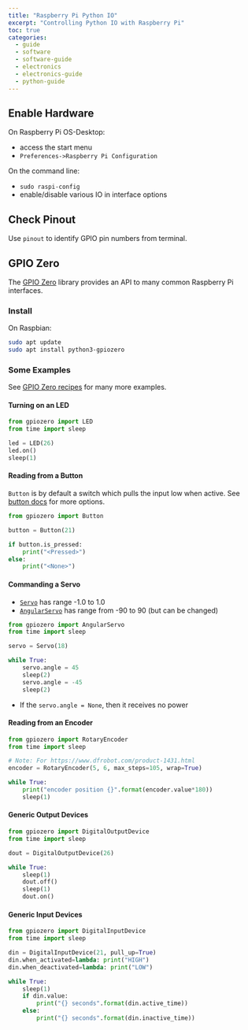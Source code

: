 ```yaml
---
title: "Raspberry Pi Python IO"
excerpt: "Controlling Python IO with Raspberry Pi"
toc: true
categories:
  - guide
  - software
  - software-guide
  - electronics
  - electronics-guide
  - python-guide
---
```


## Enable Hardware

On Raspberry Pi OS-Desktop:
* access the start menu 
* `Preferences->Raspberry Pi Configuration`

On the command line: 
* `sudo raspi-config`
* enable/disable various IO in interface options

## Check Pinout

Use `pinout` to identify GPIO pin numbers from terminal.

## GPIO Zero

The [GPIO Zero](https://gpiozero.readthedocs.io/en/stable/index.html) library provides an API to many common Raspberry Pi interfaces.

### Install

On Raspbian:

```sh
sudo apt update
sudo apt install python3-gpiozero
```

### Some Examples

See [GPIO Zero recipes](https://gpiozero.readthedocs.io/en/stable/recipes.html) for many more examples.

#### Turning on an LED

```py
from gpiozero import LED
from time import sleep

led = LED(26)
led.on()
sleep(1)
```

#### Reading from a Button

`Button` is by default a switch which pulls the input low when active. See [button docs](https://gpiozero.readthedocs.io/en/stable/api_input.html#button) for more options.

```py
from gpiozero import Button

button = Button(21)

if button.is_pressed:
    print("<Pressed>")
else:
    print("<None>")
```

#### Commanding a Servo

* [`Servo`](https://gpiozero.readthedocs.io/en/stable/api_output.html#servo) has range -1.0 to 1.0
* [`AngularServo`](https://gpiozero.readthedocs.io/en/stable/api_output.html#servo) has range from -90 to 90 (but can be changed)

```py
from gpiozero import AngularServo
from time import sleep

servo = Servo(18)

while True:
    servo.angle = 45
    sleep(2)
    servo.angle = -45
    sleep(2)
```

* If the `servo.angle = None`, then it receives no power

#### Reading from an Encoder

```py
from gpiozero import RotaryEncoder
from time import sleep

# Note: For https://www.dfrobot.com/product-1431.html
encoder = RotaryEncoder(5, 6, max_steps=105, wrap=True)

while True:
    print("encoder position {}".format(encoder.value*180))
    sleep(1)
```

#### Generic Output Devices

```py
from gpiozero import DigitalOutputDevice
from time import sleep

dout = DigitalOutputDevice(26)

while True:
    sleep(1)
    dout.off()
    sleep(1)
    dout.on()
```

#### Generic Input Devices

```py
from gpiozero import DigitalInputDevice
from time import sleep

din = DigitalInputDevice(21, pull_up=True)
din.when_activated=lambda: print("HIGH")
din.when_deactivated=lambda: print("LOW")

while True:
    sleep(1)
    if din.value:
        print("{} seconds".format(din.active_time))
    else:
        print("{} seconds".format(din.inactive_time))
```
